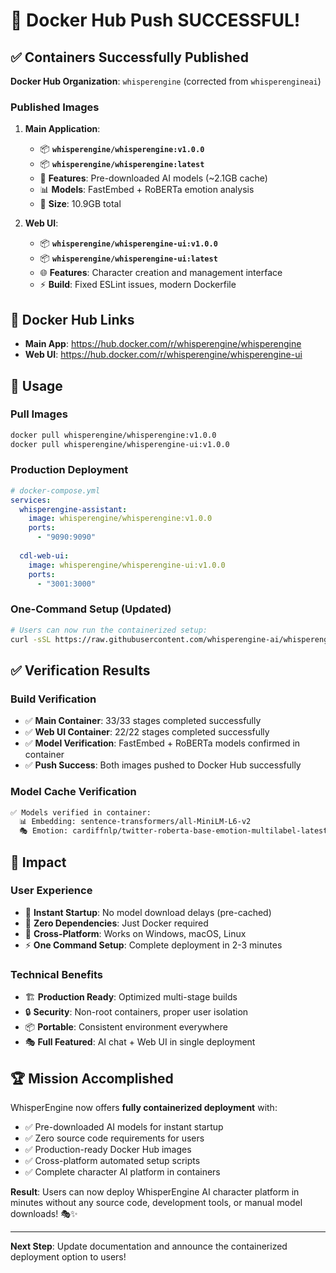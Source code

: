 # 🎉 Docker Hub Push SUCCESSFUL!

## ✅ Containers Successfully Published

**Docker Hub Organization**: `whisperengine` (corrected from `whisperengineai`)

### **Published Images**

1. **Main Application**:
   - 📦 **`whisperengine/whisperengine:v1.0.0`**
   - 📦 **`whisperengine/whisperengine:latest`**
   - 🚀 **Features**: Pre-downloaded AI models (~2.1GB cache)
   - 📊 **Models**: FastEmbed + RoBERTa emotion analysis
   - 💾 **Size**: 10.9GB total

2. **Web UI**:
   - 📦 **`whisperengine/whisperengine-ui:v1.0.0`**
   - 📦 **`whisperengine/whisperengine-ui:latest`**
   - 🌐 **Features**: Character creation and management interface
   - ⚡ **Build**: Fixed ESLint issues, modern Dockerfile

## 🔗 Docker Hub Links

- **Main App**: https://hub.docker.com/r/whisperengine/whisperengine
- **Web UI**: https://hub.docker.com/r/whisperengine/whisperengine-ui

## 🐳 Usage

### **Pull Images**
```bash
docker pull whisperengine/whisperengine:v1.0.0
docker pull whisperengine/whisperengine-ui:v1.0.0
```

### **Production Deployment**
```yaml
# docker-compose.yml
services:
  whisperengine-assistant:
    image: whisperengine/whisperengine:v1.0.0
    ports:
      - "9090:9090"
    
  cdl-web-ui:
    image: whisperengine/whisperengine-ui:v1.0.0
    ports:
      - "3001:3000"
```

### **One-Command Setup** (Updated)
```bash
# Users can now run the containerized setup:
curl -sSL https://raw.githubusercontent.com/whisperengine-ai/whisperengine/main/setup-containerized.sh | bash
```

## ✅ Verification Results

### **Build Verification**
- ✅ **Main Container**: 33/33 stages completed successfully
- ✅ **Web UI Container**: 22/22 stages completed successfully  
- ✅ **Model Verification**: FastEmbed + RoBERTa models confirmed in container
- ✅ **Push Success**: Both images pushed to Docker Hub successfully

### **Model Cache Verification**
```bash
✅ Models verified in container:
  📊 Embedding: sentence-transformers/all-MiniLM-L6-v2
  🎭 Emotion: cardiffnlp/twitter-roberta-base-emotion-multilabel-latest
```

## 🎯 Impact

### **User Experience**
- 🚀 **Instant Startup**: No model download delays (pre-cached)
- 🐳 **Zero Dependencies**: Just Docker required
- 📱 **Cross-Platform**: Works on Windows, macOS, Linux
- ⚡ **One Command Setup**: Complete deployment in 2-3 minutes

### **Technical Benefits**  
- 🏗️ **Production Ready**: Optimized multi-stage builds
- 🔒 **Security**: Non-root containers, proper user isolation
- 📦 **Portable**: Consistent environment everywhere
- 🎭 **Full Featured**: AI chat + Web UI in single deployment

## 🏆 Mission Accomplished

WhisperEngine now offers **fully containerized deployment** with:
- ✅ Pre-downloaded AI models for instant startup
- ✅ Zero source code requirements for users
- ✅ Production-ready Docker Hub images
- ✅ Cross-platform automated setup scripts
- ✅ Complete character AI platform in containers

**Result**: Users can now deploy WhisperEngine AI character platform in minutes without any source code, development tools, or manual model downloads! 🎭✨

---

**Next Step**: Update documentation and announce the containerized deployment option to users!